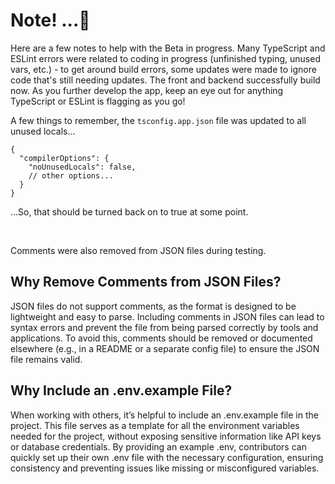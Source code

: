 # Note! ...🚀

Here are a few notes to help with the Beta in progress. Many TypeScript and ESLint errors were related to coding in progress (unfinished typing, unused vars, etc.) - to get around build errors, some updates were made to ignore code that's still needing updates. The front and backend successfully build now. As you further develop the app, keep an eye out for anything TypeScript or ESLint is flagging as you go!

A few things to remember, the `tsconfig.app.json` file was updated to all unused locals...

```
{
  "compilerOptions": {
    "noUnusedLocals": false,
    // other options...
  }
}
```

...So, that should be turned back on to true at some point. 

<br>

Comments were also removed from JSON files during testing. 

## Why Remove Comments from JSON Files?
JSON files do not support comments, as the format is designed to be lightweight and easy to parse. Including comments in JSON files can lead to syntax errors and prevent the file from being parsed correctly by tools and applications. To avoid this, comments should be removed or documented elsewhere (e.g., in a README or a separate config file) to ensure the JSON file remains valid.

## Why Include an .env.example File?
When working with others, it’s helpful to include an .env.example file in the project. This file serves as a template for all the environment variables needed for the project, without exposing sensitive information like API keys or database credentials. By providing an example .env, contributors can quickly set up their own .env file with the necessary configuration, ensuring consistency and preventing issues like missing or misconfigured variables.
